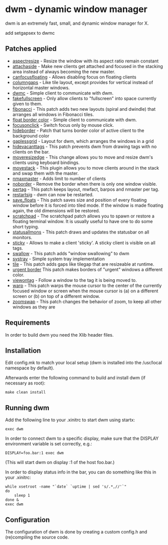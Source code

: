 dwm - dynamic window manager
============================
dwm is an extremely fast, small, and dynamic window manager for X.

add setgapsex to dwmc

Patches applied
---------------
 - [aspectresize](https://dwm.suckless.org/patches/aspectresize/) - Resize the window with its aspect ratio remain constant
 - [attachaside](https://dwm.suckless.org/patches/attachaside/) - Make new clients get attached and focused in the stacking area instead of always becoming the new master.
 - [canfocusfloating](https://dwm.suckless.org/patches/canfocusfloating/) - Allows disabling focus on floating clients
 - [columngaps](https://dwm.suckless.org/patches/columngaps/) - Like tile layout, except provides for vertical instead of horizontal master windows.
 - [dwmc](https://dwm.suckless.org/patches/dwmc/) - Simple client to communicate with dwm.
 - [fakefullscreen](https://dwm.suckless.org/patches/fakefullscreen/) - Only allow clients to "fullscreen" into space currently given to them.
 - [fibonacci](https://dwm.suckless.org/patches/fibonacci/) - This patch adds two new layouts (spiral and dwindle) that arranges all windows in Fibonacci tiles.
 - [float border color](https://dwm.suckless.org/patches/float_border_color/) - Simple client to communicate with dwm.
 - [focusonclick](https://dwm.suckless.org/patches/focusonclick/) - Switch focus only by mouse click.
 - [hideborder](https://dwm.suckless.org/patches/hideborder/) - Patch that turns border color of active client to the background color
 - [gaplessgrid](https://dwm.suckless.org/patches/gaplessgrid/) - Layout for dwm, which arranges the windows in a grid
 - [hidevacanttags](https://dwm.suckless.org/patches/hide_vacant_tags/) - This patch prevents dwm from drawing tags with no clients on the bar.
 - [moveresizedge](https://dwm.suckless.org/patches/moveresize/) - This change allows you to move and resize dwm's clients using keyboard bindings.
 - [movestack](https://dwm.suckless.org/patches/movestack/) - This plugin allows you to move clients around in the stack and swap them with the master.
 - [nmaxmaster](https://dwm.suckless.org/patches/nmaxmaster/) - Adds limit to number of clients
 - [noborder](https://dwm.suckless.org/patches/noborder/) - Remove the border when there is only one window visible.
 - [pertag](https://dwm.suckless.org/patches/pertag/) - This patch keeps layout, mwfact, barpos and nmaster per tag.
 - [restartsig](https://dwm.suckless.org/patches/restartsig/) - dwm can now be restarted.
 - [save_floats](https://dwm.suckless.org/patches/save_floats/) - This patch saves size and position of every floating window before it is forced into tiled mode. If the window is made floating again, the old dimensions will be restored.
 - [scratchpad](https://dwm.suckless.org/patches/scratchpad/) - The scratchpad patch allows you to spawn or restore a floating terminal window. It is usually useful to have one to do some short typing.
 - [statusallmons](https://dwm.suckless.org/patches/statusallmons/) - This patch draws and updates the statusbar on all monitors.
 - [sticky](https://dwm.suckless.org/patches/sticky/) - Allows to make a client 'sticky'. A sticky client is visible on all tags.
 - [swallow](https://dwm.suckless.org/patches/swallow/) - This patch adds "window swallowing" to dwm
 - [systray](https://dwm.suckless.org/patches/systray/) - Simple system tray implementation
 - [tile](https://dwm.suckless.org/patches/ru_gaps/) - This patch adds gaps like tilegap that are resizeable at runtime.
 - [urgent border](https://dwm.suckless.org/patches/urgentborder/) This patch makes borders of "urgent" windows a different color.
 - [viewontag](https://dwm.suckless.org/patches/viewontag/) - Follow a window to the tag it is being moved to.
 - [warp](https://dwm.suckless.org/patches/warp/) - This patch warps the mouse cursor to the center of the currently focused window or screen when the mouse cursor is (a) on a different screen or (b) on top of a different window.
 - [zoomswap](https://dwm.suckless.org/patches/zoomswap/) - This patch changes the behavior of zoom, to keep all other windows as they are

Requirements
------------
In order to build dwm you need the Xlib header files.


Installation
------------
Edit config.mk to match your local setup (dwm is installed into
the /usr/local namespace by default).

Afterwards enter the following command to build and install dwm (if
necessary as root):

    make clean install


Running dwm
-----------
Add the following line to your .xinitrc to start dwm using startx:

    exec dwm

In order to connect dwm to a specific display, make sure that
the DISPLAY environment variable is set correctly, e.g.:

    DISPLAY=foo.bar:1 exec dwm

(This will start dwm on display :1 of the host foo.bar.)

In order to display status info in the bar, you can do something
like this in your .xinitrc:

    while xsetroot -name "`date` `uptime | sed 's/.*,//'`"
    do
    	sleep 1
    done &
    exec dwm


Configuration
-------------
The configuration of dwm is done by creating a custom config.h
and (re)compiling the source code.
